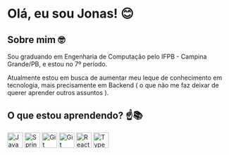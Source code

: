 # Olá, eu sou Jonas! 😊

## Sobre mim 🤓

Sou graduando em Engenharia de Computação pelo IFPB - Campina Grande/PB, e estou no 7º período. 

Atualmente estou em busca de aumentar meu leque de conhecimento em tecnologia, mais precisamente em Backend ( o que não me faz deixar de querer aprender outros assuntos ).

## O que estou aprendendo? ☝️📚

<img  width=35 height= 35 alt="Java" src="https://cdn.jsdelivr.net/gh/devicons/devicon/icons/java/java-original.svg" />   <img width=35 height= 35 alt="Spring Framework" src="https://cdn.jsdelivr.net/gh/devicons/devicon/icons/spring/spring-original.svg" />   <img  width=35 height= 35 alt="Git" src="https://cdn.jsdelivr.net/gh/devicons/devicon/icons/mysql/mysql-original.svg" />   <img width=35 height= 35 alt="Git" src="https://cdn.jsdelivr.net/gh/devicons/devicon/icons/git/git-original.svg" /> <img  width=35 height= 35 alt="React JS" src="https://cdn.jsdelivr.net/gh/devicons/devicon/icons/react/react-original.svg" /> <img  width=35 height= 35 alt="Typescript" src="https://cdn.jsdelivr.net/gh/devicons/devicon/icons/typescript/typescript-original.svg" />

